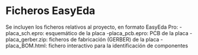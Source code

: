Ficheros EasyEda
================
Se incluyen los ficheros relativos al proyecto, en formato EasyEda Pro:
  -placa_sch.epro: esquemático de la placa
  -placa_pcb.epro: PCB de la placa
  -placa_gerber.zip: ficheros de fabricación (GERBER) de la placa
  -placa_BOM.html: fichero interactivo para la identificación de componentes
